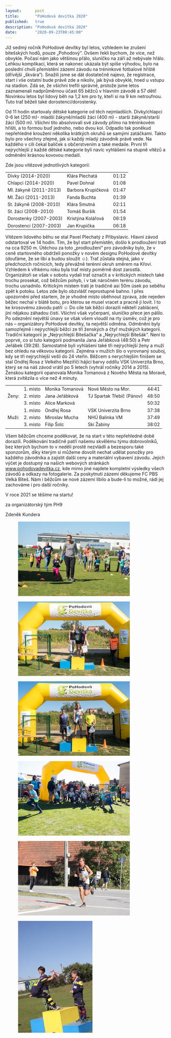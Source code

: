 ```yaml
---
layout:      post
title:       "PoHodová devítka 2020"
published:   true
description: "PoHodová devítka 2020"
date:        "2020-09-23T08:45:00"
---
```


<p>Již sedmý ročník PoHodové devítky byl letos, vzhledem ke zrušení bítešských hodů, pouze „Pohodový“. Ovšem řekli
    bychom, že více, než obvykle. Počasí nám jako většinou přálo, sluníčko na září
    až nebývale hřálo. Lehkou komplikací, která se nakonec ukázala být spíše výhodou, bylo na poslední chvíli přemístění
    zázemí závodu na tréninkové fotbalové hřiště (dřívější „škvára“). Snažili jsme se dát dostatečně najevo, že
    registrace, start i vše ostatní bude právě zde a nikoliv, jak bývá obvyklé, hned u vstupu na stadion. Zdá se, že
    všichni trefili správně, protože jsme letos zaznamenali nadprůměrnou účast 65 běžců v hlavním závodě a 57 dětí!
    Novinkou letos byl lidový běh na 1,2 km pro ty, kteří si
    na 9 km netroufnou. Tuto trať běželi také dorostenci/dorostenky.</p>
<p>Od 11 hodin startovaly dětské kategorie od těch nejmladších. Dívky/chlapci 0-6 let (250 m)- mladší žákyně/mladší žáci
    (400 m) - starší žákyně/starší žáci (500 m). Všichni tito absolvovali své závody přímo na tréninkovém hřišti, a to
    formou buď jednoho, nebo dvou kol. Odpadlo tak poněkud nepřehledné kroužení několika krátkých okruhů se samými
    zatáčkami. Takto bylo pro všechny zřejmé, jak si každý mladý závodník právě vede. Na každého v cíli čekal balíček s
    občerstvením a také medaile. První tři nejrychlejší z každé dětské kategorie byli navíc vyhlášeni na stupně vítězů a
    odměněni krásnou kovovou medailí.</p>
<p>Zde jsou vítězové jednotlivých kategorií:</p>
<div class="table-responsive">
    <table class="table table-condensed table-bordered table-sm">
        <tr>
            <td>Dívky (2014-2020)</td>
            <td>Klára Plechatá</td>
            <td>01:12</td>
        </tr>
        <tr>
            <td>Chlapci (2014-2020)</td>
            <td>Pavel Dohnal</td>
            <td>01:08</td>
        </tr>
        <tr>
            <td>Ml. žákyně (2011-2013)</td>
            <td>Barbora Krupičková</td>
            <td>01:47</td>
        </tr>
        <tr>
            <td>Ml. Žáci (2011-2013)</td>
            <td>Fanda Buchta</td>
            <td>01:39</td>
        </tr>
        <tr>
            <td>St. žákyně (2008-2010)</td>
            <td>Klára Smutná</td>
            <td>02:11</td>
        </tr>
        <tr>
            <td>St. žáci (2008-2010)</td>
            <td>Tomáš Buršík</td>
            <td>01:54</td>
        </tr>
        <tr>
            <td>Dorostenky (2007-2003)</td>
            <td>Kristýna Kolářová</td>
            <td>06:19</td>
        </tr>
        <tr>
            <td>Dorostenci (2007-2003)</td>
            <td>Jan Krupička</td>
            <td>06:18</td>
        </tr>
    </table>
</div>

<p>Vítězem lidového běhu se stal Pavel Plechatý z Přibyslavic. Hlavní závod odstartoval ve 14 hodin. Tím, že byl start
    přemístěn, došlo k prodloužení trati na cca 9250 m. Útěchou za toto „prodloužení“ pro závodníky bylo, že v ceně
    startovného obdrželi ponožky v novém designu PoHodové devítky (doufáme, že se líbí a budou sloužit ☺). Trať zůstala
    stejná, jako v předchozích ročnících, tedy převážně terénní okruh směrem na Křoví. Vzhledem k vlhkému roku byla trať
    místy poměrně dost zarostlá. Organizátoři se však v sobotu vydali trať označit a v kritických místech také trochu
    prosekat, což běžcům pohyb, i v tak náročném terénu závodu, trochu usnadnilo. Kritickým místem trati je tradičně asi
    50m úsek po seběhu zpět k potoku. Letos zde bylo obzvlášť neprostupné bahno. I přes upozornění před startem, že je
    vhodné místo oběhnout zprava, zde nejeden běžec nechal v blátě botu, pro kterou se musel vracet a pracně ji lovit. I
    to ke krosovému závodu patří ☺ Do cíle tak běžci dorazili někteří zablácení, jiní nějakou záhadou čistí. Všichni
    však vyčerpaní, sluníčko přece jen pálilo. Po odeznění největší únavy se však všem vloudil na rty úsměv, což je pro
    nás – organizátory PoHodové devítky, ta největší odměna. Odměněni byly samozřejmě i nejrychlejší běžci ze tří
    ženských a čtyř mužských kategorií. Tradiční kategorií je „Nejrychlejší Bítešačka“ a „Nejrychlejší Bítešák“. Není to
    poprvé, co si tuto kategorii podmanila Jana Jeřábková (48:50) a Petr Jeřábek (39:28). Samostatně byli vyhlášeni také
    tři nejrychlejší ženy a muži bez ohledu na věkovou kategorii. Zejména v mužích šlo o vyrovnaný souboj, kdy se tři
    nejrychlejší vešli do 24 vteřin. Běžcem s nerychlejším finišem se stal Ondřej Rosa z Velkého Meziříčí hájící barvy
    oddílu VSK Univerzita Brno, který se na náš závod vrátil po 5 letech (vyhrál ročníky 2014 a 2015). Ženskou kategorii
    opanovala Monika Tomanová z Nového Města na Moravě, která zvítězila o více než 4 minuty.</p>
<div class="table-responsive">
    <table class="table table-condensed table-bordered table-sm">
        <tr>
            <td rowspan="3">Ženy:</td>
            <td>1. místo</td>
            <td>Monika Tomanová</td>
            <td>Nové Město na Mor.</td>
            <td>44:41</td>
        </tr>
        <tr>
            <td>2. místo</td>
            <td>Jana Jeřábková</td>
            <td>TJ Spartak Třebíč (Pánov)</td>
            <td>48:50</td>
        </tr>
        <tr>
            <td>3. místo</td>
            <td>Alice Marková</td>
            <td></td>
            <td>50:32</td>
        </tr>
        <tr>
            <td rowspan="3">Muži:</td>
            <td>1. místo</td>
            <td>Ondřej Rosa</td>
            <td>VSK Univerzita Brno</td>
            <td>37:38</td>
        </tr>
        <tr>
            <td>2. místo</td>
            <td>Miroslav Mucha</td>
            <td>NHÚ Balinka VM</td>
            <td>37:49</td>
        </tr>
        <tr>
            <td>3. místo</td>
            <td>Filip Šolc</td>
            <td>Ski Žabiny</td>
            <td>38:02</td>
        </tr>
    </table>
</div>
<p>Všem běžcům chceme poděkovat, že na start v této nepřehledné době dorazili. Poděkování tradičně patří našemu skvělému
    týmu dobrovolníků, bez kterých bychom to v neděli prostě nezvládli a bezesporu také sponzorům, díky kterým si můžeme
    dovolit nechat udělat ponožky pro každého závodníka a zajistit další ceny a materiální vybavení závodu. Jejich výčet
    je dostupný na našich webových stránkách <a href="https://www.pohodovadevitka.cz">www.pohodovadevitka.cz</a>, kde
    mimo jiné najdete kompletní výsledky všech závodů a odkazy na fotogalerie. Za poskytnutí zázemí děkujeme FC PBS
    Velká Bíteš. Nám i běžcům se nové zázemí líbilo a bude-li to možné, rádi jej zachováme i pro další ročníky.</p>
<p>V roce 2021 se těšíme na startu!</p>
<p class="text-right">za organizátorský tým PH9</p>
<p class="text-right">Zdeněk Kundera</p>

<div class="row">
  <figure class="col-md-4">
      <a href="/images/20200923-pohodova-devitka-2020-02.jpg">
          <picture>
            <img src="/images/20200923-pohodova-devitka-2020-02-w350.jpg" class="img-fluid img-thumbnail" alt="">
          </picture>
      </a>
  </figure>
  <figure class="col-md-4">
      <a href="/images/20200923-pohodova-devitka-2020-03.jpg">
          <picture>
            <img src="/images/20200923-pohodova-devitka-2020-03-w350.jpg" class="img-fluid img-thumbnail" alt="">
          </picture>
      </a>
  </figure>
  <figure class="col-md-4">
      <a href="/images/20200923-pohodova-devitka-2020-04.jpg">
          <picture>
            <img src="/images/20200923-pohodova-devitka-2020-04-w350.jpg" class="img-fluid img-thumbnail" alt="">
          </picture>
      </a>
  </figure>
  <figure class="col-md-4">
      <a href="/images/20200923-pohodova-devitka-2020-05.jpg">
          <picture>
            <img src="/images/20200923-pohodova-devitka-2020-05-w350.jpg" class="img-fluid img-thumbnail" alt="">
          </picture>
      </a>
  </figure>
  <figure class="col-md-4">
      <a href="/images/20200923-pohodova-devitka-2020-06.jpg">
          <picture>
            <img src="/images/20200923-pohodova-devitka-2020-06-w350.jpg" class="img-fluid img-thumbnail" alt="">
          </picture>
      </a>
  </figure>
  <figure class="col-md-4">
      <a href="/images/20200923-pohodova-devitka-2020-01.jpg">
          <picture>
            <img src="/images/20200923-pohodova-devitka-2020-01-w233.jpg" class="img-fluid img-thumbnail" alt="">
          </picture>
      </a>
  </figure>
</div>

